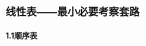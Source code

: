 # 线性表——最小必要考察套路

## 1.1顺序表















































































































